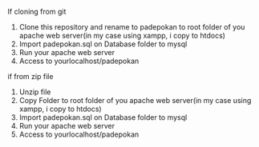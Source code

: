 If cloning from git
1. Clone this repository and rename to padepokan to root folder of you apache web server(in my case using xampp, i copy to htdocs)
3. Import padepokan.sql on Database folder to mysql
4. Run your apache web server
5. Access to yourlocalhost/padepokan

if from zip file
1. Unzip file
2. Copy Folder to root folder of you apache web server(in my case using xampp, i copy to htdocs)
3. Import padepokan.sql on Database folder to mysql
4. Run your apache web server
5. Access to yourlocalhost/padepokan
